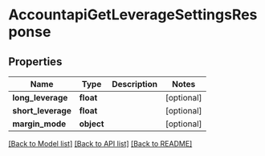 # AccountapiGetLeverageSettingsResponse

## Properties
Name | Type | Description | Notes
------------ | ------------- | ------------- | -------------
**long_leverage** | **float** |  | [optional] 
**short_leverage** | **float** |  | [optional] 
**margin_mode** | **object** |  | [optional] 

[[Back to Model list]](../README.md#documentation-for-models) [[Back to API list]](../README.md#documentation-for-api-endpoints) [[Back to README]](../README.md)

